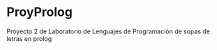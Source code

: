 ProyProlog
==========

Proyecto 2 de Laboratorio de Lenguajes de Programación de sopas de letras en prolog